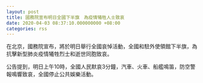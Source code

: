 ```yaml
---
layout: post
title: 國務院宣布明日全國下半旗　為疫情犧牲人士致哀
date: 2020-04-03 08:37:10.000000000 +08:00
categories: rss
---
```


在北京，國務院宣布，將於明日舉行全國哀悼活動，全國和駐外使領館下半旗，為抗擊新型肺炎疫情犧牲烈士和逝世同胞致哀。

公告提到，明日上午10時，全國人民默哀3分鐘，汽車、火車、船艦鳴笛，防空警報鳴響致哀，全國停止公共娛樂活動。
